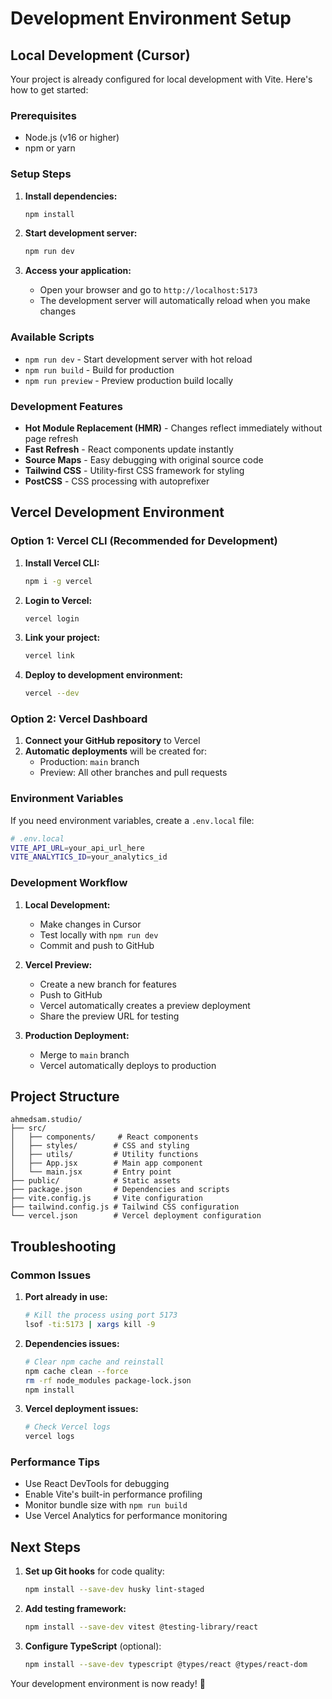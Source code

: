 # Development Environment Setup

## Local Development (Cursor)

Your project is already configured for local development with Vite. Here's how to get started:

### Prerequisites
- Node.js (v16 or higher)
- npm or yarn

### Setup Steps

1. **Install dependencies:**
   ```bash
   npm install
   ```

2. **Start development server:**
   ```bash
   npm run dev
   ```

3. **Access your application:**
   - Open your browser and go to `http://localhost:5173`
   - The development server will automatically reload when you make changes

### Available Scripts

- `npm run dev` - Start development server with hot reload
- `npm run build` - Build for production
- `npm run preview` - Preview production build locally

### Development Features

- **Hot Module Replacement (HMR)** - Changes reflect immediately without page refresh
- **Fast Refresh** - React components update instantly
- **Source Maps** - Easy debugging with original source code
- **Tailwind CSS** - Utility-first CSS framework for styling
- **PostCSS** - CSS processing with autoprefixer

## Vercel Development Environment

### Option 1: Vercel CLI (Recommended for Development)

1. **Install Vercel CLI:**
   ```bash
   npm i -g vercel
   ```

2. **Login to Vercel:**
   ```bash
   vercel login
   ```

3. **Link your project:**
   ```bash
   vercel link
   ```

4. **Deploy to development environment:**
   ```bash
   vercel --dev
   ```

### Option 2: Vercel Dashboard

1. **Connect your GitHub repository** to Vercel
2. **Automatic deployments** will be created for:
   - Production: `main` branch
   - Preview: All other branches and pull requests

### Environment Variables

If you need environment variables, create a `.env.local` file:
```bash
# .env.local
VITE_API_URL=your_api_url_here
VITE_ANALYTICS_ID=your_analytics_id
```

### Development Workflow

1. **Local Development:**
   - Make changes in Cursor
   - Test locally with `npm run dev`
   - Commit and push to GitHub

2. **Vercel Preview:**
   - Create a new branch for features
   - Push to GitHub
   - Vercel automatically creates a preview deployment
   - Share the preview URL for testing

3. **Production Deployment:**
   - Merge to `main` branch
   - Vercel automatically deploys to production

## Project Structure

```
ahmedsam.studio/
├── src/
│   ├── components/     # React components
│   ├── styles/        # CSS and styling
│   ├── utils/         # Utility functions
│   ├── App.jsx        # Main app component
│   └── main.jsx       # Entry point
├── public/            # Static assets
├── package.json       # Dependencies and scripts
├── vite.config.js     # Vite configuration
├── tailwind.config.js # Tailwind CSS configuration
└── vercel.json        # Vercel deployment configuration
```

## Troubleshooting

### Common Issues

1. **Port already in use:**
   ```bash
   # Kill the process using port 5173
   lsof -ti:5173 | xargs kill -9
   ```

2. **Dependencies issues:**
   ```bash
   # Clear npm cache and reinstall
   npm cache clean --force
   rm -rf node_modules package-lock.json
   npm install
   ```

3. **Vercel deployment issues:**
   ```bash
   # Check Vercel logs
   vercel logs
   ```

### Performance Tips

- Use React DevTools for debugging
- Enable Vite's built-in performance profiling
- Monitor bundle size with `npm run build`
- Use Vercel Analytics for performance monitoring

## Next Steps

1. **Set up Git hooks** for code quality:
   ```bash
   npm install --save-dev husky lint-staged
   ```

2. **Add testing framework:**
   ```bash
   npm install --save-dev vitest @testing-library/react
   ```

3. **Configure TypeScript** (optional):
   ```bash
   npm install --save-dev typescript @types/react @types/react-dom
   ```

Your development environment is now ready! 🚀 